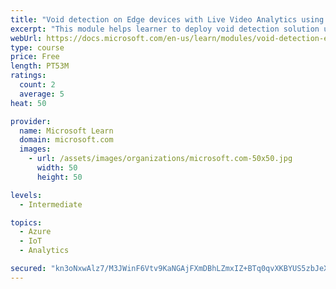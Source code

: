 ```yaml
---
title: "Void detection on Edge devices with Live Video Analytics using own images and video"
excerpt: "This module helps learner to deploy void detection solution using Live Video Analytics and Custom Vision"
webUrl: https://docs.microsoft.com/en-us/learn/modules/void-detection-edge-devices-live-video-analytics/
type: course
price: Free
length: PT53M
ratings:
  count: 2
  average: 5
heat: 50

provider:
  name: Microsoft Learn
  domain: microsoft.com
  images:
    - url: /assets/images/organizations/microsoft.com-50x50.jpg
      width: 50
      height: 50

levels:
  - Intermediate

topics:
  - Azure
  - IoT
  - Analytics

secured: "kn3oNxwAlz7/M3JWinF6Vtv9KaNGAjFXmDBhLZmxIZ+BTq0qvXKBYUS5zbJeXsLdBKU+vLT5w6FSc6Tb+bNArFvJsrBLd29ySoSn2nZeXZj2K2VO18wRJC5jnzPO5KspM/WWAgIkNEoMCJRvRSJVPgloHrzVsXXBIDsThaoTiaRMY7YwDmkAzyaSTLRQ8iGQ3os9v4EmemIkLu1a6si2JQ46YjfIvoDWa1/mBGm1aDVK6ypQxGX7CwPpNWC+ZaK+3Afoca8lQ5nyscj6Bw9YwSCErKA7XiUJzuf/cee30Jhrk9dWVlOOoaOlr8thtZMsk2ocl04m+VBj/9tRT8afOO7dNS3UCVkAqEPK8Jdit+6tRIx9H3EKp3oO29oBDfMpOTcacuiPfdedvlipzBIh2Wo6++mYJ8+ljNcg2qbvxBk=;h1y9qTJaP9DxozGvpFHUvg=="
---
```


